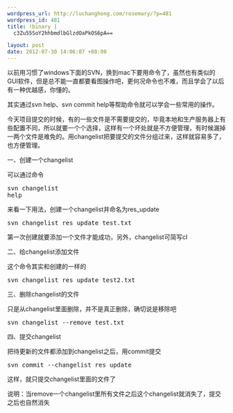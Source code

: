 ```yaml
--- 
wordpress_url: http://luchanghong.com/rosemary/?p=481
wordpress_id: 481
title: !binary |
  c3Zu55SoY2hhbmdlbGlzdOaPkOS6pA==

layout: post
date: 2012-07-30 14:06:07 +08:00
---
```

以前用习惯了windows下面的SVN，换到mac下要用命令了，虽然也有类似的GUI软件，但是总不能一直都要看图操作吧，更何况命令也不难，而且学会了以后有一种优越感，你懂的。

其实通过svn help、svn commit help等帮助命令就可以学会一些常用的操作。

今天项目提交的时候，有的一些文件是不需要提交的，毕竟本地和生产服务器上有些配置不同，所以就要一个个选择，这样有一个坏处就是不方便管理，有时候漏掉一两个文件是难免的。用changelist把要提交的文件分组过来，这样就容易多了，也方便管理。

一、创建一个changelist

可以通过命令<pre class="prettyprint">svn changelist help</pre>来看一下用法，创建一个changelist并命名为res_update

<pre class="prettyprint">svn changelist res_update test.txt</pre>

第一次创建就要添加一个文件才能成功，另外，changelist可简写cl

二、给changelist添加文件

这个命令其实和创建的一样的

<pre class="prettyprint">svn changelist res_update test2.txt</pre>

三、删除changelist的文件

只是从changelist里面删除，并不是真正删除，确切说是移除吧

<pre class="prettyprint">svn changelist --remove test.txt</pre>

四、提交changelist

把待更新的文件都添加到changelist之后，用commit提交

<pre class="prettyprint">svn commit --changelist res_update</pre>

这样，就只提交changelist里面的文件了

说明：当remove一个changelist里所有文件之后这个changelist就消失了，提交之后也自然消失
